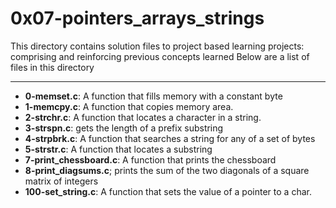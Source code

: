 # 0x07-pointers_arrays_strings
This directory contains solution files to project based learning projects: comprising and reinforcing previous concepts learned
Below are a list of files in this directory

---
- **0-memset.c**: A function that fills memory with a constant byte
- **1-memcpy.c**: A function that copies memory area.
- **2-strchr.c**: A function that locates a character in a string.
- **3-strspn.c**: gets the length of a prefix substring
- **4-strpbrk.c**: A function that searches a string for any of a set of bytes
- **5-strstr.c**: A function that locates a substring
- **7-print_chessboard.c**: A function that prints the chessboard
- **8-print_diagsums.c**; prints the sum of the two diagonals of a square matrix of integers
- **100-set_string.c**: A function that sets the value of a pointer to a char.
